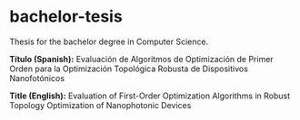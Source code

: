 # bachelor-tesis

Thesis for the bachelor degree in Computer Science.

**Título (Spanish):** Evaluación de Algoritmos de Optimización de Primer Orden para la Optimización Topológica Robusta de Dispositivos Nanofotónicos

**Title (English):** Evaluation of First-Order Optimization Algorithms in Robust Topology Optimization of Nanophotonic Devices
